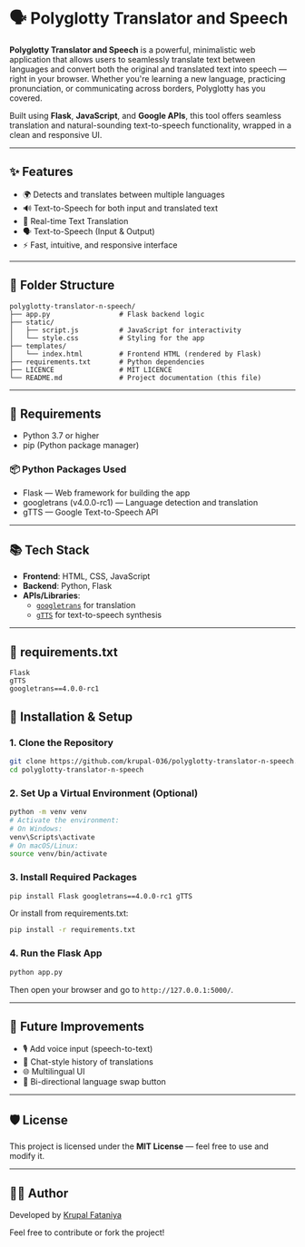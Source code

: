 # 🗣️ Polyglotty Translator and Speech

**Polyglotty Translator and Speech** is a powerful, minimalistic web application that allows users to seamlessly translate text between languages and convert both the original and translated text into speech — right in your browser. Whether you're learning a new language, practicing pronunciation, or communicating across borders, Polyglotty has you covered.

Built using **Flask**, **JavaScript**, and **Google APIs**, this tool offers seamless translation and natural-sounding text-to-speech functionality, wrapped in a clean and responsive UI.

---

## ✨ Features

- 🌍 Detects and translates between multiple languages
- 🔊 Text-to-Speech for both input and translated text
- 🔁 Real-time Text Translation
- 🗣️ Text-to-Speech (Input & Output)
- ⚡ Fast, intuitive, and responsive interface

---

## 📁 Folder Structure

```
polyglotty-translator-n-speech/
├── app.py                 # Flask backend logic
├── static/
│   ├── script.js          # JavaScript for interactivity
│   └── style.css          # Styling for the app
├── templates/
│   └── index.html         # Frontend HTML (rendered by Flask)
├── requirements.txt       # Python dependencies
├── LICENCE                # MIT LICENCE
└── README.md              # Project documentation (this file)

```

---

## 🚀 Requirements

- Python 3.7 or higher
- pip (Python package manager)

### 📦 Python Packages Used
- Flask — Web framework for building the app
- googletrans (v4.0.0-rc1) — Language detection and translation
- gTTS — Google Text-to-Speech API

---

## 📚 Tech Stack

- **Frontend**: HTML, CSS, JavaScript
- **Backend**: Python, Flask
- **APIs/Libraries**:
  - [`googletrans`](https://pypi.org/project/googletrans/) for translation
  - [`gTTS`](https://pypi.org/project/gTTS/) for text-to-speech synthesis

---


## 📄 requirements.txt

```
Flask
gTTS
googletrans==4.0.0-rc1
```


## 🔧 Installation & Setup

### 1. Clone the Repository

```bash
git clone https://github.com/krupal-036/polyglotty-translator-n-speech.git
cd polyglotty-translator-n-speech
```

### 2. Set Up a Virtual Environment (Optional)

```bash
python -m venv venv
# Activate the environment:
# On Windows:
venv\Scripts\activate
# On macOS/Linux:
source venv/bin/activate
```

### 3. Install Required Packages

```bash
pip install Flask googletrans==4.0.0-rc1 gTTS
```

Or install from requirements.txt:

```bash
pip install -r requirements.txt
```

### 4. Run the Flask App

```bash
python app.py
```

Then open your browser and go to `http://127.0.0.1:5000/`.

---


## 📌 Future Improvements

- 🎙️ Add voice input (speech-to-text)
- 💬 Chat-style history of translations
- 🌐 Multilingual UI
- 🔁 Bi-directional language swap button

---

## 🛡️ License

This project is licensed under the **MIT License** — feel free to use and modify it.

---

## 👨‍💻 Author

Developed by [Krupal Fataniya](https://github.com/krupal-036)

Feel free to contribute or fork the project!